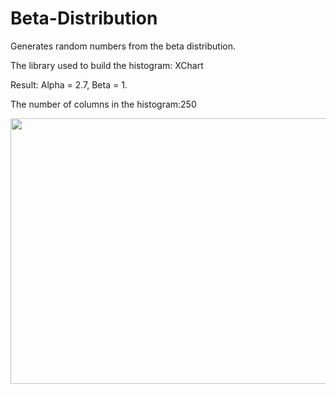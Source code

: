 # Beta-Distribution
Generates random numbers from the beta distribution.

The library used to build the histogram: XChart

Result: Alpha = 2.7, Beta = 1. 

The number of columns in the histogram:250

<img align="center" src="https://pp.vk.me/c636920/v636920263/24386/jCIAthKettc.jpg" width="800" height="425">
